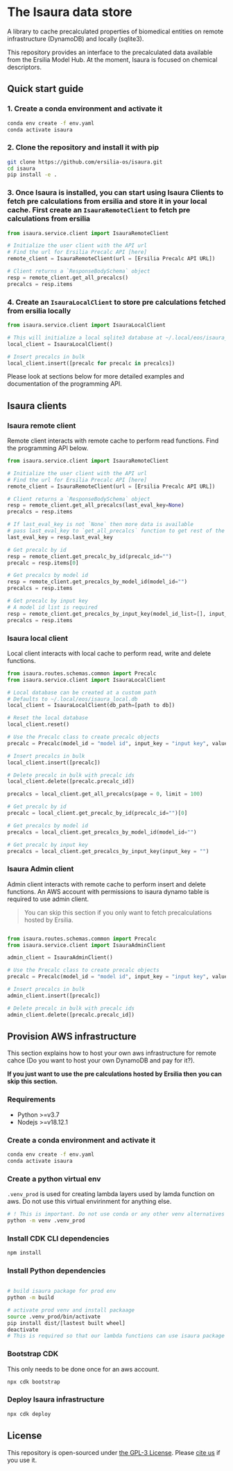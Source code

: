 # The Isaura data store

A library to cache precalculated properties of biomedical entities on remote infrastructure (DynamoDB) and locally (sqlite3).

This repository provides an interface to the precalculated data available from the Ersilia Model Hub. At the moment, Isaura is focused on chemical descriptors.

## Quick start guide

### 1. Create a conda environment and activate it

```bash
conda env create -f env.yaml
conda activate isaura
```

### 2. Clone the repository and install it with pip

```bash
git clone https://github.com/ersilia-os/isaura.git
cd isaura
pip install -e .
```

### 3. Once Isaura is installed, you can start using Isaura Clients to fetch pre calculations from ersilia and store it in your local cache. First create an `IsauraRemoteClient` to fetch pre calculations from ersilia

```python
from isaura.service.client import IsauraRemoteClient

# Initialize the user client with the API url
# Find the url for Ersilia Precalc API [here]
remote_client = IsauraRemoteClient(url = [Ersilia Precalc API URL])

# Client returns a `ResponseBodySchema` object
resp = remote_client.get_all_precalcs()
precalcs = resp.items
```

### 4. Create an `IsauraLocalClient` to store pre calculations fetched from ersilia locally

```python
from isaura.service.client import IsauraLocalClient

# This will initialize a local sqlite3 database at ~/.local/eos/isaura_local.db
local_client = IsauraLocalClient()

# Insert precalcs in bulk
local_client.insert([precalc for precalc in precalcs])
```

Please look at sections below for more detailed examples and documentation of the programming API.

## Isaura clients

### Isaura remote client

Remote client interacts with remote cache to perform read functions. Find the programming API below.

```python
from isaura.service.client import IsauraRemoteClient

# Initialize the user client with the API url
# Find the url for Ersilia Precalc API [here]
remote_client = IsauraRemoteClient(url = [Ersilia Precalc API URL])

# Client returns a `ResponseBodySchema` object
resp = remote_client.get_all_precalcs(last_eval_key=None)
precalcs = resp.items

# If last_eval_key is not `None` then more data is available
# pass last_eval_key to `get_all_precalcs` function to get rest of the data
last_eval_key = resp.last_eval_key

# Get precalc by id
resp = remote_client.get_precalc_by_id(precalc_id="")
precalc = resp.items[0]

# Get precalcs by model id
resp = remote_client.get_precalcs_by_model_id(model_id="")
precalcs = resp.items

# Get precalc by input key
# A model id list is required
resp = remote_client.get_precalcs_by_input_key(model_id_list=[], input_key = "")
precalcs = resp.items
```

### Isaura local client

Local client interacts with local cache to perform read, write and delete functions.

```python
from isaura.routes.schemas.common import Precalc
from isaura.service.client import IsauraLocalClient

# Local database can be created at a custom path
# Defaults to ~/.local/eos/isaura_local.db
local_client = IsauraLocalClient(db_path=[path to db])

# Reset the local database
local_client.reset()

# Use the Precalc class to create precalc objects
precalc = Precalc(model_id = "model id", input_key = "input key", value = {"out" : "model output value"})

# Insert precalcs in bulk
local_client.insert([precalc])

# Delete precalc in bulk with precalc ids
local_client.delete([precalc.precalc_id])

precalcs = local_client.get_all_precalcs(page = 0, limit = 100)

# Get precalc by id
precalc = local_client.get_precalc_by_id(precalc_id="")[0]

# Get precalcs by model id
precalcs = local_client.get_precalcs_by_model_id(model_id="")

# Get precalc by input key
precalcs = local_client.get_precalcs_by_input_key(input_key = "")
```

### Isaura Admin client

Admin client interacts with remote cache to perform insert and delete functions. An AWS account with permissions to isaura dynamo table is required to use admin client.

> You can skip this section if you only want to fetch precalculations hosted by Ersilia.

```python

from isaura.routes.schemas.common import Precalc
from isaura.service.client import IsauraAdminClient

admin_client = IsauraAdminClient()

# Use the Precalc class to create precalc objects
precalc = Precalc(model_id = "model id", input_key = "input key", value = {"out" : "model output value"})

# Insert precalcs in bulk
admin_client.insert([precalc])

# Delete precalc in bulk with precalc ids
admin_client.delete([precalc.precalc_id])
```

## Provision AWS infrastructure

This section explains how to host your own aws infrastructure for remote cahce (Do you want to host your own DynamoDB and pay for it?).

**If you just want to use the pre calculations hosted by Ersilia then you can skip this section.**

### Requirements

- Python >=v3.7
- Nodejs >=v18.12.1

### Create a conda environment and activate it

```bash
conda env create -f env.yaml
conda activate isaura
```

### Create a python virtual env

`.venv_prod` is used for creating lambda layers used by lamda function on aws.
Do not use this virtual envirinment for anything else.

```bash
# ! This is important. Do not use conda or any other venv alternatives
python -m venv .venv_prod
```

### Install CDK CLI dependencies

```bash
npm install
```

### Install Python dependencies

```bash

# build isaura package for prod env
python -m build

# activate prod venv and install packaage
source .venv_prod/bin/activate
pip install dist/[lastest built wheel]
deactivate
# This is required so that our lambda functions can use isaura package
```

### Bootstrap CDK

This only needs to be done once for an aws account.

```bash
npx cdk bootstrap
```

### Deploy Isaura infrastructure

```bash
npx cdk deploy
```

## License

This repository is open-sourced under [the GPL-3 License](https://github.com/ersilia-os/ersilia/blob/master/LICENSE). Please [cite us](https://github.com/ersilia-os/ersilia/blob/master/CITATION.cff) if you use it.
